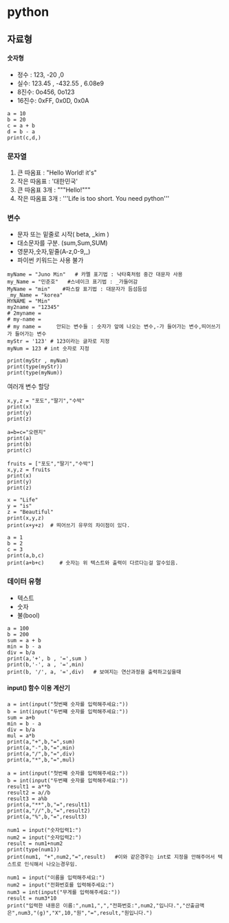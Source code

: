 # python


## 자료형
#### 숫자형
* 정수 : 123, -20 ,0  
* 실수:  123.45 , -432.55 , 6.08e9  
* 8진수: 0o456, 0o123  
* 16진수: 0xFF, 0x0D, 0x0A

```
a = 10
b = 20
c = a + b
d = b - a
print(c,d,)
```

### 문자열
1. 큰 따옴표 : "Hello World! it\'s"  
2. 작은 따옴표 : '대한민국'  
3. 큰 따옴표 3개 : """Hello!"""  
4. 작은 따옴표 3개 : 
'''Life is too short.
You need python'''

### 변수  
* 문자 또는 밑줄로 시작( beta, _kim )
* 대소문자를 구분. (sum,Sum,SUM)
* 영문자,숫자,밑줄(A-z,0-9,_)  
* 파이썬 키워드는 사용 불가

```
myName = "Juno Min"   # 카멜 표기법 : 낙타혹처럼 중간 대문자 사용
my_Name = "민준호"   #스네이크 표기법 : _가들어감
MyName = "min"    #파스칼 표기법 : 대문자가 듬섬듬섬
_my_Name = "korea"
MYNAME = "Min"
my2name = "12345"
# 2myname = 
# my-name = 
# my name =     안되는 변수들 : 숫자가 앞에 나오는 변수,-가 들어가는 변수,띄어쓰기가 들어가는 변수
myStr = '123' # 123이라는 글자로 지정
myNum = 123 # int 숫자로 지정

print(myStr , myNum)
print(type(myStr))
print(type(myNum))
```
여러개 변수 할당

```
x,y,z = "포도","딸기","수박"
print(x)
print(y)
print(z)

```
```
a=b=c="오렌지"
print(a)
print(b)
print(c)
```
```
fruits = ["포도","딸기","수박"]
x,y,z = fruits
print(x)
print(y)
print(z)
```
```
x = "Life"
y = "is"
z = "Beautiful"
print(x,y,z)
print(x+y+z)  # 띄어쓰기 유무의 차이점이 있다.
```
```
a = 1
b = 2
c = 3
print(a,b,c)
print(a+b+c)     # 숫자는 위 텍스트와 출력이 다르다는걸 알수있음.
```
### 데이터 유형  
+ 텍스트  
+ 숫자   
+ 불(bool)  

```
a = 100
b = 200
sum = a + b
min = b - a
div = b/a
print(a,'+', b , '=',sum )
print(b,'-', a , '=',min)
print(b, '/', a, '=',div)   # 보여지는 연산과정을 출력하고싶을때
```
#### input() 함수 이용 계산기  
```
a = int(input("첫번째 숫자를 입력해주세요:"))
b = int(input("두번쨰 숫자를 입력해주세요:"))
sum = a+b
min = b - a
div = b/a
mul = a*b
print(a,"+",b,"=",sum)
print(a,"-",b,"=",min)
print(a,"/",b,"=",div)
print(a,"*",b,"=",mul)
```
```
a = int(input("첫번째 숫자를 입력해주세요:"))
b = int(input("두번쨰 숫자를 입력해주세요:"))
result1 = a**b
result2 = a//b
result3 = a%b
print(a,"**",b,"=",result1)
print(a,"//",b,"=",result2)
print(a,"%",b,"=",result3)
```
```
num1 = input("숫자입력1:")
num2 = input("숫자입력2:")
result = num1+num2
print(type(num1))
print(num1, "+",num2,"=",result)   #이와 같은경우는 int로 지정을 안해주어서 텍스트로 인식해서 나오는경우임.
```
```
num1 = input("이름을 입력해주세요:")
num2 = input("전화번호를 입력해주세요:")
num3 = int(input("무게를 입력해주세요:"))
result = num3*10
print("입력한 내용은 이름:",num1,",","전화번호:",num2,"입니다.","산출금액은",num3,"(g)","X",10,"원","=",result,"원입니다.")
```



